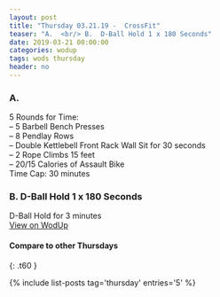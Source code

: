 ```yaml
---
layout: post
title: "Thursday 03.21.19 -  CrossFit"
teaser: "A.  <br/> B.  D-Ball Hold 1 x 180 Seconds"
date: 2019-03-21 00:00:00
categories: wodup
tags: wods thursday
header: no
---
```



<h3>A.  </h3>
5 Rounds for Time:<br/>– 5 Barbell Bench Presses<br/>– 8 Pendlay Rows<br/>– Double Kettlebell Front Rack Wall Sit for 30 seconds<br/>– 2 Rope Climbs 15 feet<br/>– 20/15 Calories of Assault Bike<br/>Time Cap: 30 minutes<br/>
<h3>B.  D-Ball Hold 1 x 180 Seconds</h3>
D-Ball Hold for 3 minutes<br/>
<a href="https://www.wodup.com/gyms/asphodel/wods/14446" target="blank">View on WodUp</a>


#### Compare to other Thursdays
{: .t60 }

{% include list-posts tag='thursday' entries='5' %}